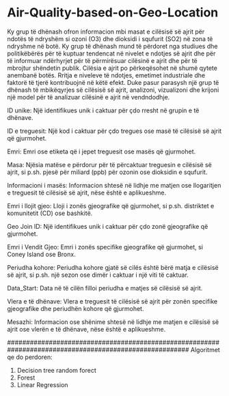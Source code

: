 # Air-Quality-based-on-Geo-Location

Ky grup të dhënash ofron informacion mbi masat e cilësisë së ajrit për ndotës të ndryshëm si ozoni (O3) dhe dioksidi i squfurit (SO2) në zona të ndryshme në botë.
Ky grup të dhënash mund të përdoret nga studiues dhe politikëbërës për të kuptuar tendencat në nivelet e ndotjes së ajrit dhe për të informuar ndërhyrjet për të përmirësuar cilësinë e ajrit dhe për të mbrojtur shëndetin publik. Cilësia e ajrit po përkeqësohet në shumë qytete anembanë botës. Rritja e niveleve të ndotjes,
emetimet industriale dhe faktorë të tjerë kontribuojnë në këtë efekt. Duke pasur parasysh një grup të dhënash të mbikëqyrjes së cilësisë së ajrit, analizoni, 
vizualizoni dhe krijoni një model për të analizuar cilësinë e ajrit në vendndodhje.

ID unike: Një identifikues unik i caktuar për çdo rresht në grupin e të dhënave.

ID e treguesit: Një kod i caktuar për çdo tregues ose masë të cilësisë së ajrit që gjurmohet.

Emri: Emri ose etiketa që i jepet treguesit ose masës që gjurmohet.

Masa: Njësia matëse e përdorur për të përcaktuar treguesin e cilësisë së ajrit, si p.sh. pjesë për miliard (ppb) për ozonin ose dioksidin e squfurit.

Informacioni i masës: Informacion shtesë në lidhje me matjen ose llogaritjen e treguesit të cilësisë së ajrit, nëse është e aplikueshme.

Emri i llojit gjeo: Lloji i zonës gjeografike që gjurmohet, si p.sh. distriktet e komunitetit (CD) ose bashkitë.

Geo Join ID: Një identifikues unik i caktuar për çdo zonë gjeografike që gjurmohet.

Emri i Vendit Gjeo: Emri i zonës specifike gjeografike që gjurmohet, si Coney Island ose Bronx.

Periudha kohore: Periudha kohore gjatë së cilës është bërë matja e cilësisë së ajrit, si p.sh. një sezon ose dimër i caktuar i një viti të caktuar.

Data_Start: Data në të cilën filloi periudha e matjes së cilësisë së ajrit.

Vlera e të dhënave: Vlera e treguesit të cilësisë së ajrit për zonën specifike gjeografike dhe periudhën kohore që gjurmohet.

Mesazhi: Informacion ose shënime shtesë në lidhje me matjen e cilësisë së ajrit ose vlerën e të dhënave, nëse është e aplikueshme.

########################################################################################################
Algoritmet qe do perdoren:
1. Decision tree random forect
2. Forest
3. Linear Regression
